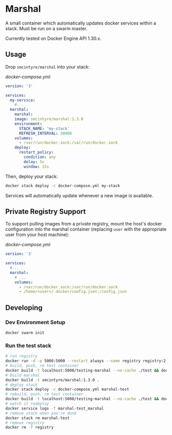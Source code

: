 # Marshal

A small container which automatically updates docker services within a stack. Must be run on a swarm master.

Currently tested on Docker Engine API 1.30.x.

## Usage

Drop `smcintyre/marshal` into your stack:

*docker-compose.yml*
```yaml
version: '3'

services:
  my-service:
    #...
  marshal:
    marshal:
    image: smcintyre/marshal:1.3.0
    environment:
      STACK_NAME: 'my-stack'
      REFRESH_INTERVAL: 30000
    volumes:
      - /var/run/docker.sock:/var/run/docker.sock
    deploy:
      restart_policy:
        condition: any
        delay: 5s
        window: 15s
```

Then, deploy your stack:
```bash
docker stack deploy -c docker-compose.yml my-stack
```

Services will automatically update whenever a new image is available.

## Private Registry Support

To support pulling images from a private registry, mount the host's docker configuration into the marshal container (replacing `user` with the appropriate user from your host machine):

*docker-compose.yml*
```yaml
version: '3'

services:
  #...
  marshal:
    # ...
    volumes:
      - /var/run/docker.sock:/var/run/docker.sock
      - /home/<user>/.docker/config.json:/config.json
```

## Developing

### Dev Environment Setup
```
docker swarm init
```

### Run the test stack
```bash
# run registry
docker run -d -p 5000:5000 --restart always --name registry registry:2
# build, push, rm test container
docker build -t localhost:5000/testing-marshal --no-cache ./test && docker push localhost:5000/testing-marshal && docker rmi localhost:5000/testing-marshal
# build marshal
docker build -t smcintyre/marshal:1.3.0 .
# deploy stack
docker stack deploy -c docker-compose.yml marshal-test
# rebuild, push, rm test container
docker build -t localhost:5000/testing-marshal --no-cache ./test && docker push localhost:5000/testing-marshal && docker rmi localhost:5000/testing-marshal
# watch it redeploy
docker service logs -f marshal-test_marshal
# remove stack when you're done
docker stack rm marshal-test
# remove registry
docker rm -f registry
```
